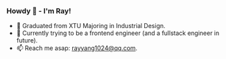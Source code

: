 ### Howdy 👋 - I'm Ray!

<!--
**rayyangcoding/rayyangcoding** is a ✨ _special_ ✨ repository because its `README.md` (this file) appears on your GitHub profile.

Here are some ideas to get you started:

- 🔭 I’m currently working on ...
- 🌱 I’m currently learning ...
- 👯 I’m looking to collaborate on ...
- 🤔 I’m looking for help with ...
- 💬 Ask me about ...
- 📫 How to reach me: ...
- 😄 Pronouns: ...
- ⚡ Fun fact: ...
-->
- 🎒 Graduated from XTU Majoring in Industrial Design.
- 🌱 Currently trying to be a frontend engineer (and a fullstack engineer in future).
- 📫 Reach me asap: rayyang1024@qq.com.
